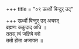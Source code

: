 +++
title = "०९ ऊर्ध्वो बिन्दुर् उद्"

+++
ऊर्ध्वो बिन्दुर् उद् अचरद्  
ब्रह्मणः ककुदाद् अधि ।  
ततस् त्वं जज्ञिषे वशे  
ततो होता अजायत ॥